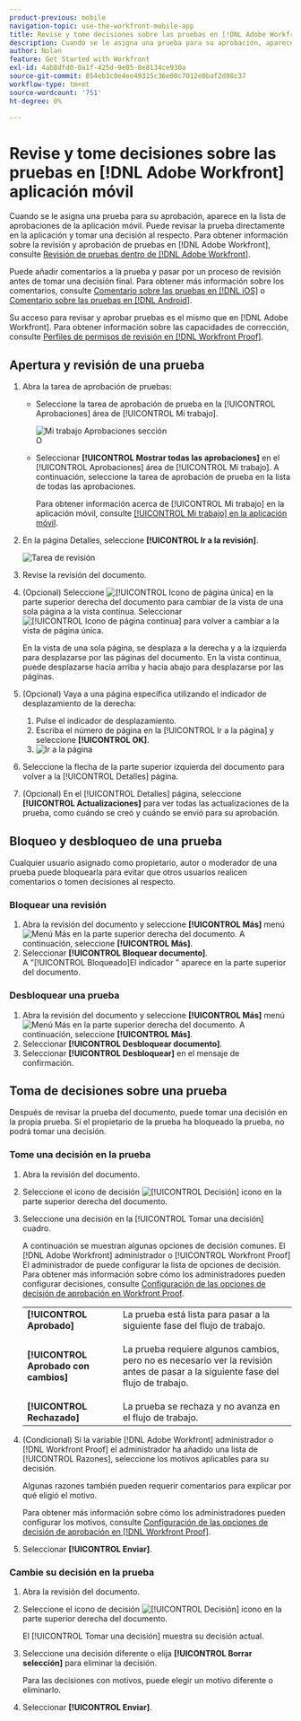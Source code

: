 ```yaml
---
product-previous: mobile
navigation-topic: use-the-workfront-mobile-app
title: Revise y tome decisiones sobre las pruebas en [!DNL Adobe Workfront] aplicación móvil
description: Cuando se le asigna una prueba para su aprobación, aparece en la lista de aprobaciones de la aplicación móvil. Puede revisar la prueba directamente en la aplicación y tomar una decisión al respecto.
author: Nolan
feature: Get Started with Workfront
exl-id: 4ab8dfd0-0a1f-425d-9e05-8e8134ce930a
source-git-commit: 854eb3c0e4ee49315c36e00c7012e0baf2d98c37
workflow-type: tm+mt
source-wordcount: '751'
ht-degree: 0%

---
```


# Revise y tome decisiones sobre las pruebas en [!DNL Adobe Workfront] aplicación móvil

Cuando se le asigna una prueba para su aprobación, aparece en la lista de aprobaciones de la aplicación móvil. Puede revisar la prueba directamente en la aplicación y tomar una decisión al respecto. Para obtener información sobre la revisión y aprobación de pruebas en [!DNL Adobe Workfront], consulte [Revisión de pruebas dentro de [!DNL Adobe Workfront]](../../../review-and-approve-work/proofing/reviewing-proofs-within-workfront/review-proofs-in-wf.md).

Puede añadir comentarios a la prueba y pasar por un proceso de revisión antes de tomar una decisión final. Para obtener más información sobre los comentarios, consulte [Comentario sobre las pruebas en [!DNL iOS]](../../../workfront-basics/mobile-apps/using-the-workfront-mobile-app/comment-on-proofs-ios.md) o [Comentario sobre las pruebas en [!DNL Android]](../../../workfront-basics/mobile-apps/using-the-workfront-mobile-app/comment-on-proofs-android.md).

Su acceso para revisar y aprobar pruebas es el mismo que en [!DNL Adobe Workfront]. Para obtener información sobre las capacidades de corrección, consulte [Perfiles de permisos de revisión en [!DNL Workfront Proof]](../../../workfront-proof/wp-acct-admin/account-settings/proof-perm-profiles-in-wp.md).

## Apertura y revisión de una prueba

1. Abra la tarea de aprobación de pruebas:

   * Seleccione la tarea de aprobación de prueba en la [!UICONTROL Aprobaciones] área de [!UICONTROL Mi trabajo].

      ![Mi trabajo Aprobaciones sección](assets/mobile-mywork-approvals-338x482.png)\
      O

   * Seleccionar **[!UICONTROL Mostrar todas las aprobaciones]** en el [!UICONTROL Aprobaciones] área de [!UICONTROL Mi trabajo]. A continuación, seleccione la tarea de aprobación de prueba en la lista de todas las aprobaciones.

      Para obtener información acerca de [!UICONTROL Mi trabajo] en la aplicación móvil, consulte [[!UICONTROL Mi trabajo] en la aplicación móvil](../../../workfront-basics/mobile-apps/using-the-workfront-mobile-app/my-work-section-mobile.md).

1. En la página Detalles, seleccione **[!UICONTROL Ir a la revisión]**.

   ![Tarea de revisión](assets/mobile-prooftask1-338x516.png)

1. Revise la revisión del documento.
1. (Opcional) Seleccione ![[!UICONTROL Icono de página única]](assets/mobile-proofpagingicon1-25x36.png) en la parte superior derecha del documento para cambiar de la vista de una sola página a la vista continua. Seleccionar ![[!UICONTROL Icono de página continua]](assets/mobile-proofpagingicon2-25x25.png) para volver a cambiar a la vista de página única.

   En la vista de una sola página, se desplaza a la derecha y a la izquierda para desplazarse por las páginas del documento. En la vista continua, puede desplazarse hacia arriba y hacia abajo para desplazarse por las páginas.

1. (Opcional) Vaya a una página específica utilizando el indicador de desplazamiento de la derecha:

   1. Pulse el indicador de desplazamiento.
   1. Escriba el número de página en la [!UICONTROL Ir a la página] y seleccione **[!UICONTROL OK]**.
   1. ![Ir a la página](assets/mobile-gotopage-350x224.png)

1. Seleccione la flecha de la parte superior izquierda del documento para volver a la [!UICONTROL Detalles] página.
1. (Opcional) En el [!UICONTROL Detalles] página, seleccione **[!UICONTROL Actualizaciones]** para ver todas las actualizaciones de la prueba, como cuándo se creó y cuándo se envió para su aprobación.

## Bloqueo y desbloqueo de una prueba

Cualquier usuario asignado como propietario, autor o moderador de una prueba puede bloquearla para evitar que otros usuarios realicen comentarios o tomen decisiones al respecto.

### Bloquear una revisión

1. Abra la revisión del documento y seleccione **[!UICONTROL Más]** menú ![Menú Más](assets/mobile-verticalmoremenu-20x33.png) en la parte superior derecha del documento. A continuación, seleccione **[!UICONTROL Más]**.
1. Seleccionar **[!UICONTROL Bloquear documento]**.\
   A &quot;[!UICONTROL Bloqueado]El indicador &quot; aparece en la parte superior del documento.

### Desbloquear una prueba

1. Abra la revisión del documento y seleccione **[!UICONTROL Más]** menú ![Menú Más](assets/mobile-verticalmoremenu-20x33.png) en la parte superior derecha del documento. A continuación, seleccione **[!UICONTROL Más]**.
1. Seleccionar **[!UICONTROL Desbloquear documento]**.
1. Seleccionar **[!UICONTROL Desbloquear]** en el mensaje de confirmación.

## Toma de decisiones sobre una prueba

Después de revisar la prueba del documento, puede tomar una decisión en la propia prueba. Si el propietario de la prueba ha bloqueado la prueba, no podrá tomar una decisión.

### Tome una decisión en la prueba

1. Abra la revisión del documento.
1. Seleccione el icono de decisión ![[!UICONTROL Decisión] icono](assets/mobile-proofcheckmarkdecisionicon-30x30.png) en la parte superior derecha del documento.
1. Seleccione una decisión en la [!UICONTROL Tomar una decisión] cuadro.

   A continuación se muestran algunas opciones de decisión comunes. El [!DNL Adobe Workfront] administrador o [!UICONTROL Workfront Proof] El administrador de puede configurar la lista de opciones de decisión. Para obtener más información sobre cómo los administradores pueden configurar decisiones, consulte [Configuración de las opciones de decisión de aprobación en Workfront Proof](../../../workfront-proof/wp-acct-admin/account-settings/configure-approval-decision-in-wp.md).

   <table style="table-layout:auto"> 
    <col> 
    <col> 
    <tbody> 
     <tr> 
      <td role="rowheader"><strong>[!UICONTROL Aprobado]</strong></td> 
      <td>La prueba está lista para pasar a la siguiente fase del flujo de trabajo.</td> 
     </tr> 
     <tr> 
      <td role="rowheader"><strong>[!UICONTROL Aprobado con cambios]</strong></td> 
      <td> <p>La prueba requiere algunos cambios, pero no es necesario ver la revisión antes de pasar a la siguiente fase del flujo de trabajo.</p> </td> 
     </tr> 
     <tr> 
      <td role="rowheader"><strong>[!UICONTROL Rechazado]</strong></td> 
      <td>La prueba se rechaza y no avanza en el flujo de trabajo.</td> 
     </tr> 
    </tbody> 
   </table>

1. (Condicional) Si la variable [!DNL Adobe Workfront] administrador o [!DNL Workfront Proof] el administrador ha añadido una lista de [!UICONTROL Razones], seleccione los motivos aplicables para su decisión.

   Algunas razones también pueden requerir comentarios para explicar por qué eligió el motivo.

   Para obtener más información sobre cómo los administradores pueden configurar los motivos, consulte  [Configuración de las opciones de decisión de aprobación en [!DNL Workfront Proof]](../../../workfront-proof/wp-acct-admin/account-settings/configure-approval-decision-in-wp.md).

1. Seleccionar **[!UICONTROL Enviar]**.

### Cambie su decisión en la prueba

1. Abra la revisión del documento.
1. Seleccione el icono de decisión ![[!UICONTROL Decisión] icono](assets/mobile-proofcheckmarkdecisionicon-30x30.png) en la parte superior derecha del documento.

   El [!UICONTROL Tomar una decisión] muestra su decisión actual.

1. Seleccione una decisión diferente o elija **[!UICONTROL Borrar selección]** para eliminar la decisión.

   Para las decisiones con motivos, puede elegir un motivo diferente o eliminarlo.

1. Seleccionar **[!UICONTROL Enviar]**.
